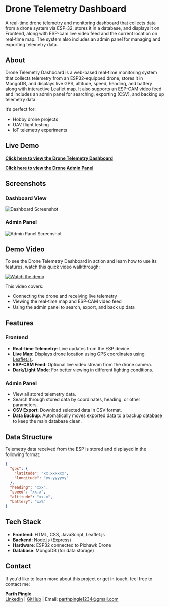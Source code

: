#  Drone Telemetry Dashboard

A real-time drone telemetry and monitoring dashboard that collects data from a drone system via ESP-32, stores it in a database, and displays it on Frontend, along with ESP-cam live video feed and the current location on real-time map. The system also includes an admin panel for managing and exporting telemetry data.



## About
Drone Telemetry Dashboard is a web-based real-time monitoring system that collects telemetry from an ESP32-equipped drone, stores it in MongoDB, and displays live GPS, altitude, speed, heading, and battery along with interactive Leaflet map. It also supports an ESP-CAM video feed and includes an admin panel for searching, exporting (CSV), and backing up telemetry data.

It’s perfect for:
- Hobby drone projects  
- UAV flight testing  
- IoT telemetry experiments 



## Live Demo
 **[Click here to view the Drone Telemetry Dashboard](https://dashboard-ocgd.onrender.com)**
 
 **[Click here to view the Drone Admin Panel](https://dashboard-ocgd.onrender.com)**

## Screenshots

### Dashboard  View
![Dashboard Screenshot](screenshots/dashboard.png)
### Admin Panel
![Admin Panel Screenshot](screenshots/admin_panel.png)

## Demo Video

To see the Drone Telemetry Dashboard in action and learn how to use its features, watch this quick video walkthrough:

[![Watch the demo](https://img.youtube.com/vi/VIDEO_ID/maxresdefault.jpg)](https://www.youtube.com/watch?v=VIDEO_ID)

This video covers:
- Connecting the drone and receiving live telemetry  
- Viewing the real-time map and ESP-CAM video feed  
- Using the admin panel to search, export, and back up data

##  Features

### **Frontend**
-  **Real-time Telemetry**: Live updates from the ESP device.
-  **Live Map**: Displays drone location using GPS coordinates  using [Leaflet.js](https://leafletjs.com/).
-  **ESP-CAM Feed**: Optional live video stream from the drone camera.
-  **Dark/Light Mode**: For better viewing in different lighting conditions.

### **Admin Panel**
-  View all stored telemetry data.
-  Search through stored data by coordinates, heading, or other parameters.
-  **CSV Export**: Download selected data in CSV format.
-  **Data Backup**: Automatically moves exported data to a backup database to keep the main database clean.


##  Data Structure
Telemetry data received from the ESP is stored and displayed in the following format:

```json
{
  "gps": {
    "latitude": "xx.xxxxxx",
    "longitude": "yy.yyyyyy"
  },
  "heading": "xxx",
  "speed": "xx.x",
  "altitude": "xx.x",
  "battery": "xx%"
}
```

## Tech Stack

- **Frontend**: HTML, CSS, JavaScript, Leaflet.js
- **Backend**: Node.js (Express)
- **Hardware**: ESP32 connected to Pixhawk Drone
- **Database**: MongoDB (for data storage)


## Contact

If you'd like to learn more about this project or get in touch, feel free to contact me:

**Parth Pingle**  
[LinkedIn](https://www.linkedin.com/in/parth-pingle/) | [GitHub](https://github.com/Parth-Pingle10) | Email: parthpingle1234@gmail.com
